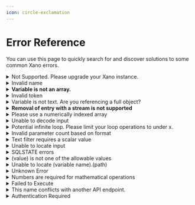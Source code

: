 ```yaml
---
icon: circle-exclamation
---
```


# Error Reference

You can use this page to quickly search for and discover solutions to some common Xano errors.

<details>

<summary>Not Supported. Please upgrade your Xano instance.</summary>

This message indicates that you are trying to access a feature that is not currently enabled on your Xano account and requires an upgrade.

To add most features to your plan, you can head to your Billing screen and upgrade to the appropriate package.

If you have already upgraded and still do not have access to the feature in question, please reach out to support directly.

</details>

<details>

<summary>Invalid name</summary>

This error usually arises when you have a step in a function stack or otherwise attempt to access a table that does not / no longer exists.

The solution is to recreate any offending steps so that only existing tables are referenced.

This can also happen if the authentication settings for an endpoint do not have a table selected.

</details>

<details>

<summary><strong>Variable is not an array.</strong></summary>

This message indicates that you are trying to apply array functions or filters to a variable that is not an array. An array is a list of values or objects separated by commas and enclosed inside \[brackets]

```
["Ford", "BMW", "Fiat"]
```

Make sure the variable you are referencing is an array.

</details>

<details>

<summary>Invalid token</summary>

You might see this error message if you are trying to run an endpoint that requires authentication, but are not providing a valid authentication token.

When testing your endpoints, you can choose an auth token using the option shown below to make sure you are always providing a valid token.

<img src="../.gitbook/assets/CleanShot 2023-11-22 at 14.47.11.png" alt="" data-size="original">

</details>

<details>

<summary>Variable is not text. Are you referencing a full object?</summary>

You might see this error if you are trying to apply a text filter to a value that is not text (or interchangeable with text, such as an integer).

For example, if you have a JSON object called "api\_1" and you are trying to apply a text transformation to a value inside of that object, it is likely that you are not using proper [dot notation](../the-function-stack/building-with-visual-development/#dot-notation) to target that text value directly.

</details>

<details>

<summary><strong>Removal of entry with a stream is not supported</strong></summary>

When using the Stream return type, certain functions are not supported; specifically anything that has to do with modifying the dataset that the For Each loop is iterating through, such as For Each Loop: Remove Entry

</details>

<details>

<summary>Please use a numerically indexed array</summary>

This error message is triggered when referencing something that is not an array, or an improperly formatted array, in a [For Each loop](../the-function-stack/functions/data-manipulation/loops.md#for-each-loop).

The solution would be to make sure you're targeting a proper array when building For Each loops.

</details>

<details>

<summary>Unable to decode input</summary>

This error occurs when malformed input is sent to an API endpoint and you are using Get All Input to gather any data sent to the endpoint. Make sure that any data being sent to your Xano APIs are in valid JSON format.

</details>

<details>

<summary>Potential infinite loop. Please limit your loop operations to under x.</summary>

In Xano, we have some protections around loops to prevent infinite looping. Make sure that you are limiting your loops in a way so that they do not surpass the number of iterations allowed as defined in the error message.

</details>

<details>

<summary>Invalid parameter count based on format</summary>

When using [Direct Database Query](../the-function-stack/functions/database-requests/direct-database-query.md) and dynamically specifying values, make sure that the number of arguments you define in your query statement match the number of substitutions defined in the Statement Arguments section.

</details>

<details>

<summary>Text filter requires a scalar value</summary>

A scalar value just means a single value, not a list or a JSON object. You'll see this error if you attempt to apply a text-based transformation filter to something that is not a scalar value.

This can happen if you are trying to target a value inside of an array or object and you are using incorrect [dot notation](../the-function-stack/building-with-visual-development/#dot-notation).

</details>

<details>

<summary>Unable to locate input</summary>

This error can happen if you are trying to reference an input that is either not provided when making a request to the API, or an input that no longer exists.

</details>

<details>

<summary>SQLSTATE errors</summary>

There are several variations of these errors. Further into the message will usually give you a clue as to what the exact error means, but here are some common things to look out for.

* **Disk Full** - This typically means that your instance is out of database storage. You will need to head to your Billing screen to add additional database storage.
* **Index building errors** - These can occur if you are trying to add a normal index to an extremely large column (such as text descriptions) or adding too many columns to a single index. Please review our documentation on indexing to make sure you are building indexes properly, and for long text fields, consider using Fuzzy Search instead.

</details>

<details>

<summary>(value) is not one of the allowable values</summary>

This error occurs when you are using an Enum field but trying to supply a value to that field that is not one of the allowable options you've specified in the database or input settings.

To remedy this, you can update the allowable values on the enum field, or switch to a text field if you need more freedom to specify new values.

</details>

<details>

<summary>Unable to locate (variable name).(path)</summary>

This error indicates that you are trying to reference a path inside of a variable that does not exist.

For example, sometimes an external API request will not return certain values in every response, or if there is pagination involved, it has run out of items to return, causing this message to appear when you try to work with the data expected inside of that response.

There can be a number of ways to resolve this error, including:

* Adding [conditional logic ](../the-function-stack/functions/data-manipulation/conditional.md)to determine the steps to take based on the existence of a value
* Using the GET filter or [Conditional Set Filters ](../the-function-stack/filters/manipulation.md#set_conditional)to change the behavior based on if the value is provided

</details>

<details>

<summary>Unknown Error</summary>

This error message indicates that Xano has run into an unhandled exception, and we don't have a specific error message defined for the issue you're experiencing.

If this is happening when working in a database table, or somewhere else in Xano **outside of a function stack**, it's best to reach out to support to determine the cause.

If this is happening when calling an API or using Run & Debug, it typically indicates one of the following:

* Memory-related issues. Your instance is not equipped to fully complete the request and is hitting resource limits.
* Applying a filter incorrectly. Somewhere in your function stack, you have a filter applied to an incorrect data type, such as trying to use an Array-based filter on a single value.

Due to the ambiguous nature of this error, if further assistance is required to diagnose the source of the problem, please don't hesitate to reach out to support for clarification.

</details>

<details>

<summary>Numbers are required for mathematical operations</summary>

This error indicates that you are trying to apply a mathematical filter or function to a value that is not a number.

To resolve this, please check the following:

* Are you targeting a number directly, and is it actually a number?
  * It is possible to store numbers as text strings, and while these are typically interchangeable, in some cases you may find that retaining an integer or decimal data type is necessary. You can apply filters such as **to\_int** or **to\_dec** to change the data type based on your needs
* Are you using proper [dot notation](broken-reference)?
  * You might be trying to target a value inside of an object, but are not using proper dot notation to reference that value, or perhaps the value does not exist.

</details>

<details>

<summary>Failed to Execute</summary>

This is a rare error that can occur when using Create File Resource / a File Resource input with certain files, or when using a Lambda function.

* **Create File Resource / File Resource Input**
  * When this error appears using Create File Resource, or with a File Resource input, this indicates that there is a problem with the file itself preventing proper upload to Xano. Make sure that you are able to otherwise read / access the file as expected, and if you are, please reach out to Xano support so we can troubleshoot this further. You will need to provide the file to us so we can determine the cause.
* **Lambda Functions**
  * This error usually just indicates an error in your Lambda function's code.

</details>

<details>

<summary>This name conflicts with another API endpoint.</summary>

This error indicates that the name you are trying to use for another API endpoint conflicts with an existing API. It's important to remember that URL parameters need to be considered as well.

For example, assuming these endpoints have the same verb (such as POST), an endpoint named **/auth/me** would conflict with an endpoint named **/auth/{user\_id}**, because Xano has no way of knowing if "me" should actually be a value for user\_id.

</details>

<details>

<summary>Authentication Required</summary>

This message indicates that you are trying to call an API endpoint or function that requires authentication to execute, but an authentication token was not provided.

To resolve, make sure you are providing an authentication token when calling the API endpoint in question.

</details>
